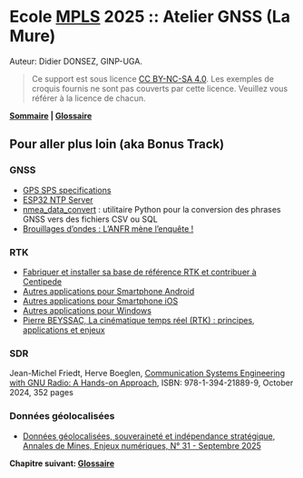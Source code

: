 # Ecole [MPLS](https://alpes-dauphine.maisons-pour-la-science.org/) 2025 :: Atelier GNSS (La Mure)

Auteur: Didier DONSEZ, GINP-UGA.

> Ce support est sous licence [CC BY-NC-SA 4.0](https://creativecommons.org/licenses/by-nc-sa/4.0/). Les exemples de croquis fournis ne sont pas couverts par cette licence. Veuillez vous référer à la licence de chacun.

**[Sommaire](README.md) | [Glossaire](glossaire.md)**

## Pour aller plus loin (aka Bonus Track)

### GNSS
* [GPS SPS specifications](https://www.gps.gov/technical/ps/1995-SPS-signal-specification.pdf)
* [ESP32 NTP Server](https://github.com/DennisSc/PPS-ntp-server/tree/master)
* [nmea_data_convert](https://github.com/Petrichor-Labs/nmea_data_convert) : utilitaire Python pour la conversion des phrases GNSS vers des fichiers CSV ou SQL
* [Brouillages d’ondes : L’ANFR mène l’enquête !](https://www.anfr.fr/fileadmin/mediatheque/documents/brouillage/ANFR_25_ENQUETES-WEB-HD-2.pdf)

### RTK

* [Fabriquer et installer sa base de référence RTK et contribuer à Centipede](https://docs.centipede.fr/docs/base/)
* [Autres applications pour Smartphone Android](https://docs.sparkfun.com/SparkFun_RTK_Firmware/gis_software_android/)
* [Autres applications pour Smartphone iOS](https://docs.sparkfun.com/SparkFun_RTK_Firmware/gis_software_ios/)
* [Autres applications pour Windows](https://docs.sparkfun.com/SparkFun_RTK_Firmware/gis_software_windows/#qgis)
* [Pierre BEYSSAC, La cinématique temps réel (RTK) : principes, applications et enjeux](https://annales-des-mines.org/wp-content/uploads/2025/09/EN-31_2025-09-web.pdf#page=32)

### SDR

Jean-Michel Friedt, Herve Boeglen, [Communication Systems Engineering with GNU Radio: A Hands-on Approach](https://www.wiley.com/en-us/Communication+Systems+Engineering+with+GNU+Radio%3A+A+Hands-on+Approach-p-9781394218899), ISBN: 978-1-394-21889-9, October 2024, 352 pages

### Données géolocalisées

* [Données géolocalisées, souveraineté et indépendance stratégique, Annales de Mines, Enjeux numériques, N° 31 - Septembre 2025](https://annales-des-mines.org/wp-content/uploads/2025/09/EN-31_2025-09-web.pdf)

**Chapitre suivant: [Glossaire](glossaire.md)**
